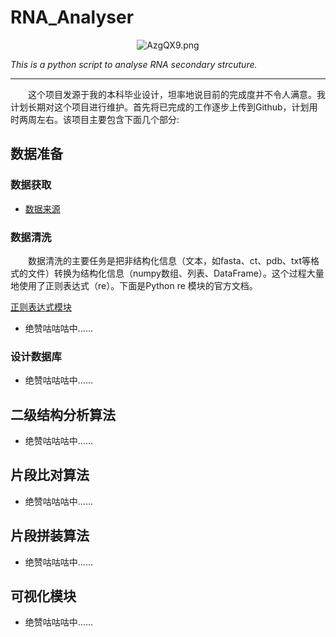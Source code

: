 # RNA_Analyser
<div align=center><img src="https://s2.ax1x.com/2019/04/17/AzgQX9.png" alt="AzgQX9.png" border="0" /></div>

*This is a python script to analyse RNA secondary strcuture.*
***
&emsp;&emsp;这个项目发源于我的本科毕业设计，坦率地说目前的完成度并不令人满意。我计划长期对这个项目进行维护。首先将已完成的工作逐步上传到Github，计划用时两周左右。该项目主要包含下面几个部分:

## 数据准备
### 数据获取

* [数据来源](https://github.com/Cathayaliu/RNA_Analyser/edit/master/text/data_source.md)

### 数据清洗

&emsp;&emsp;数据清洗的主要任务是把非结构化信息（文本，如fasta、ct、pdb、txt等格式的文件）转换为结构化信息（numpy数组、列表、DataFrame）。这个过程大量地使用了正则表达式（re）。下面是Python re 模块的官方文档。

[正则表达式模块](https://docs.python.org/zh-cn/3/library/re.html)

* 绝赞咕咕咕中……
### 设计数据库
* 绝赞咕咕咕中……
## 二级结构分析算法
* 绝赞咕咕咕中……
## 片段比对算法
* 绝赞咕咕咕中……
## 片段拼装算法
* 绝赞咕咕咕中……
## 可视化模块
* 绝赞咕咕咕中……
